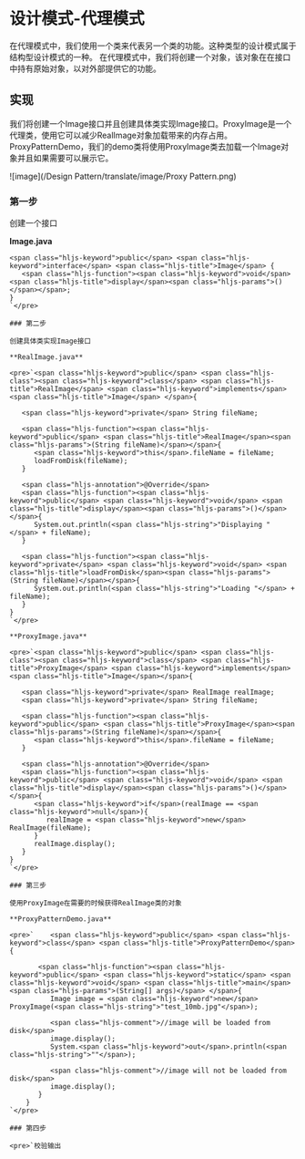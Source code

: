 # 设计模式-代理模式

在代理模式中，我们使用一个类来代表另一个类的功能。这种类型的设计模式属于结构型设计模式的一种。
在代理模式中，我们将创建一个对象，该对象在在接口中持有原始对象，以对外部提供它的功能。

## 实现

我们将创建一个Image接口并且创建具体类实现Image接口。ProxyImage是一个代理类，使用它可以减少RealImage对象加载带来的内存占用。
ProxyPatternDemo，我们的demo类将使用ProxyImage类去加载一个Image对象并且如果需要可以展示它。

![image](/Design Pattern/translate/image/Proxy Pattern.png)

### 第一步

创建一个接口

**Image.java**

    <span class="hljs-keyword">public</span> <span class="hljs-keyword">interface</span> <span class="hljs-title">Image</span> {
       <span class="hljs-function"><span class="hljs-keyword">void</span> <span class="hljs-title">display</span><span class="hljs-params">()</span></span>;
    }
    `</pre>

    ### 第二步

    创建具体类实现Image接口

    **RealImage.java**

    <pre>`<span class="hljs-keyword">public</span> <span class="hljs-class"><span class="hljs-keyword">class</span> <span class="hljs-title">RealImage</span> <span class="hljs-keyword">implements</span> <span class="hljs-title">Image</span> </span>{

       <span class="hljs-keyword">private</span> String fileName;

       <span class="hljs-function"><span class="hljs-keyword">public</span> <span class="hljs-title">RealImage</span><span class="hljs-params">(String fileName)</span></span>{
          <span class="hljs-keyword">this</span>.fileName = fileName;
          loadFromDisk(fileName);
       }

       <span class="hljs-annotation">@Override</span>
       <span class="hljs-function"><span class="hljs-keyword">public</span> <span class="hljs-keyword">void</span> <span class="hljs-title">display</span><span class="hljs-params">()</span> </span>{
          System.out.println(<span class="hljs-string">"Displaying "</span> + fileName);
       }

       <span class="hljs-function"><span class="hljs-keyword">private</span> <span class="hljs-keyword">void</span> <span class="hljs-title">loadFromDisk</span><span class="hljs-params">(String fileName)</span></span>{
          System.out.println(<span class="hljs-string">"Loading "</span> + fileName);
       }
    }
    `</pre>

    **ProxyImage.java**

    <pre>`<span class="hljs-keyword">public</span> <span class="hljs-class"><span class="hljs-keyword">class</span> <span class="hljs-title">ProxyImage</span> <span class="hljs-keyword">implements</span> <span class="hljs-title">Image</span></span>{

       <span class="hljs-keyword">private</span> RealImage realImage;
       <span class="hljs-keyword">private</span> String fileName;

       <span class="hljs-function"><span class="hljs-keyword">public</span> <span class="hljs-title">ProxyImage</span><span class="hljs-params">(String fileName)</span></span>{
          <span class="hljs-keyword">this</span>.fileName = fileName;
       }

       <span class="hljs-annotation">@Override</span>
       <span class="hljs-function"><span class="hljs-keyword">public</span> <span class="hljs-keyword">void</span> <span class="hljs-title">display</span><span class="hljs-params">()</span> </span>{
          <span class="hljs-keyword">if</span>(realImage == <span class="hljs-keyword">null</span>){
             realImage = <span class="hljs-keyword">new</span> RealImage(fileName);
          }
          realImage.display();
       }
    }
    `</pre>

    ### 第三步

    使用ProxyImage在需要的时候获得RealImage类的对象

    **ProxyPatternDemo.java**

    <pre>`    <span class="hljs-keyword">public</span> <span class="hljs-keyword">class</span> <span class="hljs-title">ProxyPatternDemo</span> {

           <span class="hljs-function"><span class="hljs-keyword">public</span> <span class="hljs-keyword">static</span> <span class="hljs-keyword">void</span> <span class="hljs-title">main</span><span class="hljs-params">(String[] args)</span> </span>{
              Image image = <span class="hljs-keyword">new</span> ProxyImage(<span class="hljs-string">"test_10mb.jpg"</span>);

              <span class="hljs-comment">//image will be loaded from disk</span>
              image.display(); 
              System.<span class="hljs-keyword">out</span>.println(<span class="hljs-string">""</span>);

              <span class="hljs-comment">//image will not be loaded from disk</span>
              image.display();     
           }
        }
    `</pre>

    ### 第四步

    <pre>`校验输出
    
